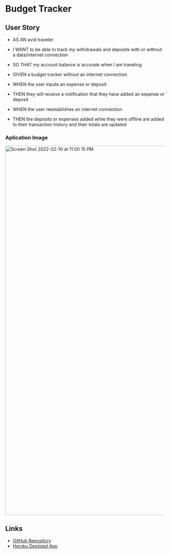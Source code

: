 # Budget Tracker

## User Story

* AS AN avid traveler
* I WANT to be able to track my withdrawals and deposits with or without a data/internet connection
* SO THAT my account balance is accurate when I am traveling 

* GIVEN a budget tracker without an internet connection
* WHEN the user inputs an expense or deposit
* THEN they will receive a notification that they have added an expense or deposit
* WHEN the user reestablishes an internet connection
* THEN the deposits or expenses added while they were offline are added to their transaction history and their totals are updated

### Aplication Image

<img width="1167" alt="Screen Shot 2022-02-10 at 11 00 15 PM" src="https://user-images.githubusercontent.com/90221273/153535649-7c5d5095-818f-4720-bdc1-776527801a0a.png">


## Links
* [GitHub Repository](https://github.com/AdamDagi/budget-tracker-pwa)
* [Heroku Deploied App](https://budget-tracker-adam.herokuapp.com)